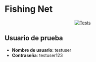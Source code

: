 # Fishing Net

<p align="center">
  <a href="https://github.com/SyTW2324/E06/actions/workflows/node.js.yml">
    <img alt="Tests" src="https://github.com/SyTW2324/E06/actions/workflows/node.js.yml/badge.svg">
  </a>
</p>

## Usuario de prueba

- **Nombre de usuario**: testuser
- **Contraseña**: testuser123
